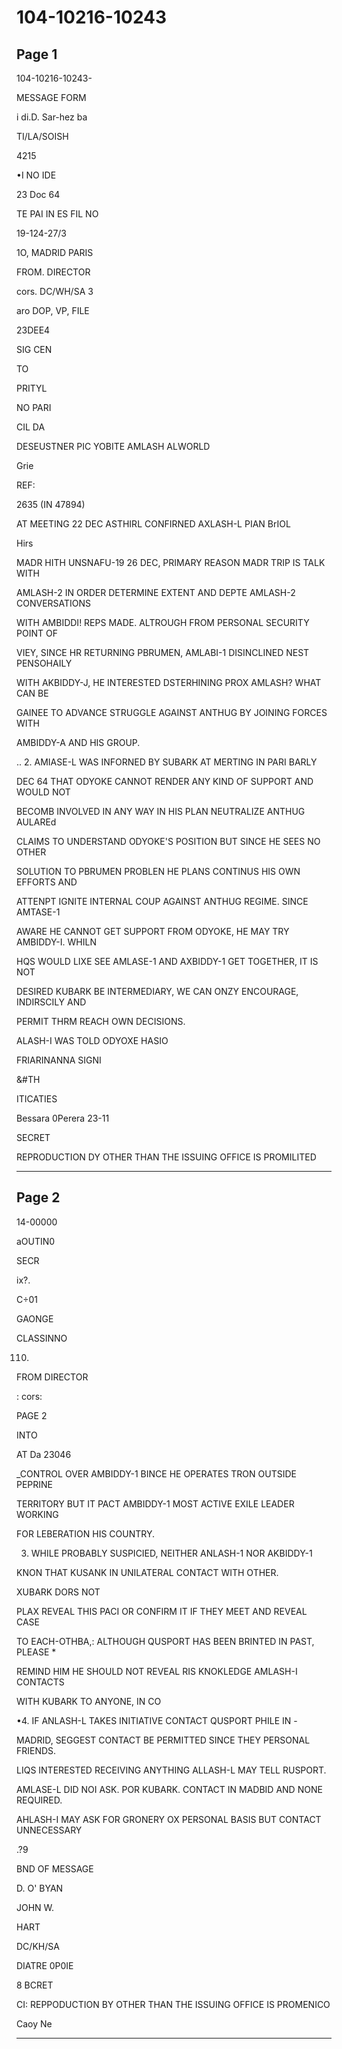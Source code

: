 # 104-10216-10243

## Page 1

104-10216-10243-

MESSAGE FORM

i di.D. Sar-hez ba

TI/LA/SOISH

4215

•I NO IDE

23 Doc 64

TE PAI IN ES FIL NO

19-124-27/3

1O, MADRID PARIS

FROM. DIRECTOR

cors. DC/WH/SA 3

aro DOP, VP, FILE

23DEE4

SIG CEN

TO

PRITYL

NO PARI

CIL DA

DESEUSTNER PIC YOBITE AMLASH ALWORLD

Grie

REF:

2635 (IN 47894)

AT MEETING 22 DEC ASTHIRL CONFIRNED AXLASH-L PIAN BrIOL

Hirs

MADR HITH UNSNAFU-19 26 DEC, PRIMARY REASON MADR TRIP IS TALK WITH

AMLASH-2 IN ORDER DETERMINE EXTENT AND DEPTE AMLASH-2 CONVERSATIONS

WITH AMBIDDI! REPS MADE. ALTROUGH FROM PERSONAL SECURITY POINT OF

VIEY, SINCE HR RETURNING PBRUMEN, AMLABI-1 DISINCLINED NEST PENSOHAILY

WITH AKBIDDY-J, HE INTERESTED DSTERHINING PROX AMLASH? WHAT CAN BE

GAINEE TO ADVANCE STRUGGLE AGAINST ANTHUG BY JOINING FORCES WITH

AMBIDDY-A AND HIS GROUP.

.. 2. AMIASE-L WAS INFORNED BY SUBARK AT MERTING IN PARI BARLY

DEC 64 THAT ODYOKE CANNOT RENDER ANY KIND OF SUPPORT AND WOULD NOT

BECOMB INVOLVED IN ANY WAY IN HIS PLAN NEUTRALIZE ANTHUG AULAREd

CLAIMS TO UNDERSTAND ODYOKE'S POSITION BUT SINCE HE SEES NO OTHER

SOLUTION TO PBRUMEN PROBLEN HE PLANS CONTINUS HIS OWN EFFORTS AND

ATTENPT IGNITE INTERNAL COUP AGAINST ANTHUG REGIME. SINCE AMTASE-1

AWARE HE CANNOT GET SUPPORT FROM ODYOKE, HE MAY TRY AMBIDDY-I. WHILN

HQS WOULD LIXE SEE AMLASE-1 AND AXBIDDY-1 GET TOGETHER, IT IS NOT

DESIRED KUBARK BE INTERMEDIARY, WE CAN ONZY ENCOURAGE, INDIRSCILY AND

PERMIT THRM REACH OWN DECISIONS.

ALASH-I WAS TOLD ODYOXE HASIO

FRIARINANNA SIGNI

&#TH

ITICATIES

Bessara 0Perera 23-11

SECRET

REPRODUCTION DY OTHER THAN THE ISSUING OFFICE IS PROMILITED

---

## Page 2

14-00000

aOUTIN0

SECR

ix?.

C÷01

GAONGE

CLASSINNO

110.

FROM DIRECTOR

: cors:

PAGE 2

INTO

AT Da 23046

_CONTROL OVER AMBIDDY-1 BINCE HE OPERATES TRON OUTSIDE PEPRINE

TERRITORY BUT IT PACT AMBIDDY-1 MOST ACTIVE EXILE LEADER WORKING

FOR LEBERATION HIS COUNTRY.

3. WHILE PROBABLY SUSPICIED, NEITHER ANLASH-1 NOR AKBIDDY-1

KNON THAT KUSANK IN UNILATERAL CONTACT WITH OTHER.

XUBARK DORS NOT

PLAX REVEAL THIS PACI OR CONFIRM IT IF THEY MEET AND REVEAL CASE

TO EACH-OTHBA,: ALTHOUGH QUSPORT HAS BEEN BRINTED IN PAST, PLEASE *

REMIND HIM HE SHOULD NOT REVEAL RIS KNOKLEDGE AMLASH-I CONTACTS

WITH KUBARK TO ANYONE, IN CO

•4. IF ANLASH-L TAKES INITIATIVE CONTACT QUSPORT PHILE IN -

MADRID, SEGGEST CONTACT BE PERMITTED SINCE THEY PERSONAL FRIENDS.

LIQS INTERESTED RECEIVING ANYTHING ALLASH-L MAY TELL RUSPORT.

AMLASE-L DID NOI ASK. POR KUBARK. CONTACT IN MADBID AND NONE REQUIRED.

AHLASH-I MAY ASK FOR GRONERY OX PERSONAL BASIS BUT CONTACT UNNECESSARY

.?9

BND OF MESSAGE

D. O' BYAN

JOHN W.

HART

DC/KH/SA

DIATRE 0P0IE

8 BCRET

CI: REPPODUCTION BY OTHER THAN THE ISSUING OFFICE IS PROMENICO

Caoy Ne

---

